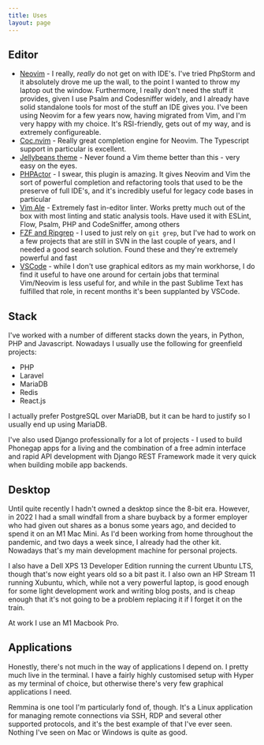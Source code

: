 ```yaml
---
title: Uses
layout: page
---
```

## Editor

* [Neovim](https://neovim.io/) - I really, *really* do not get on with IDE's. I've tried PhpStorm and it absolutely drove me up the wall, to the point I wanted to throw my laptop out the window. Furthermore, I really don't need the stuff it provides, given I use Psalm and Codesniffer widely, and I already have solid standalone tools for most of the stuff an IDE gives you. I've been using Neovim for a few years now, having migrated from Vim, and I'm very happy with my choice. It's RSI-friendly, gets out of my way, and is extremely configureable.
* [Coc.nvim](https://github.com/neoclide/coc.nvim) - Really great completion engine for Neovim. The Typescript support in particular is excellent.
* [Jellybeans theme](https://github.com/nanotech/jellybeans.vim) - Never found a Vim theme better than this - very easy on the eyes.
* [PHPActor](https://phpactor.github.io/phpactor/) - I swear, this plugin is amazing. It gives Neovim and Vim the sort of powerful completion and refactoring tools that used to be the preserve of full IDE's, and it's incredibly useful for legacy code bases in particular
* [Vim Ale](https://github.com/dense-analysis/ale) - Extremely fast in-editor linter. Works pretty much out of the box with most linting and static analysis tools. Have used it with ESLint, Flow, Psalm, PHP and CodeSniffer, among others
* [FZF and Ripgrep](https://github.com/junegunn/fzf.vim) - I used to just rely on `git grep`, but I've had to work on a few projects that are still in SVN in the last couple of years, and I needed a good search solution. Found these and they're extremely powerful and fast
* [VSCode](https://code.visualstudio.com/) - while I don't use graphical editors as my main workhorse, I do find it useful to have one around for certain jobs that terminal Vim/Neovim is less useful for, and while in the past Sublime Text has fulfilled that role, in recent months it's been supplanted by VSCode.

## Stack

I've worked with a number of different stacks down the years, in Python, PHP and Javascript. Nowadays I usually use the following for greenfield projects:

* PHP
* Laravel
* MariaDB
* Redis
* React.js

I actually prefer PostgreSQL over MariaDB, but it can be hard to justify so I usually end up using MariaDB.

I've also used Django professionally for a lot of projects - I used to build Phonegap apps for a living and the combination of a free admin interface and rapid API development with Django REST Framework made it very quick when building mobile app backends.

## Desktop

Until quite recently I hadn't owned a desktop since the 8-bit era. However, in 2022 I had a small windfall from a share buyback by a former employer who had given out shares as a bonus some years ago, and decided to spend it on an M1 Mac Mini. As I'd been working from home throughout the pandemic, and two days a week since, I already had the other kit. Nowadays that's my main development machine for personal projects.

I also have a Dell XPS 13 Developer Edition running the current Ubuntu LTS, though that's now eight years old so a bit past it. I also own an HP Stream 11 running Xubuntu, which, while not a very powerful laptop, is good enough for some light development work and writing blog posts, and is cheap enough that it's not going to be a problem replacing it if I forget it on the train.

At work I use an M1 Macbook Pro.

## Applications

Honestly, there's not much in the way of applications I depend on. I pretty much live in the terminal. I have a fairly highly customised setup with Hyper as my terminal of choice, but otherwise there's very few graphical applications I need.

Remmina is one tool I'm particularly fond of, though. It's a Linux application for managing remote connections via SSH, RDP and several other supported protocols, and it's the best example of that I've ever seen. Nothing I've seen on Mac or Windows is quite as good.

